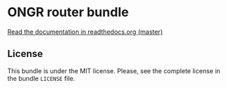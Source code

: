 ONGR router bundle
==================

[Read the documentation in readthedocs.org (master)](http://ongr.readthedocs.org/en/latest/components/RouterBundle/index.html)

License
-------

This bundle is under the MIT license. Please, see the complete license in the bundle `LICENSE` file.
